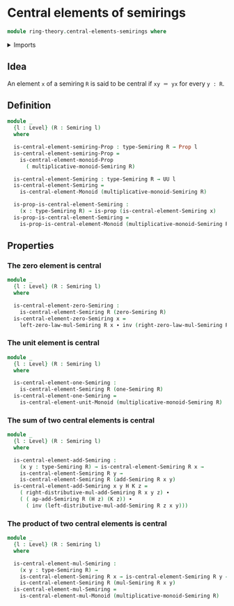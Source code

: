 # Central elements of semirings

```agda
module ring-theory.central-elements-semirings where
```

<details><summary>Imports</summary>

```agda
open import foundation.identity-types
open import foundation.propositions
open import foundation.universe-levels

open import group-theory.central-elements-monoids

open import ring-theory.semirings
```

</details>

## Idea

An element `x` of a semiring `R` is said to be central if `xy ＝ yx` for every
`y : R`.

## Definition

```agda
module _
  {l : Level} (R : Semiring l)
  where

  is-central-element-semiring-Prop : type-Semiring R → Prop l
  is-central-element-semiring-Prop =
    is-central-element-monoid-Prop
      ( multiplicative-monoid-Semiring R)

  is-central-element-Semiring : type-Semiring R → UU l
  is-central-element-Semiring =
    is-central-element-Monoid (multiplicative-monoid-Semiring R)

  is-prop-is-central-element-Semiring :
    (x : type-Semiring R) → is-prop (is-central-element-Semiring x)
  is-prop-is-central-element-Semiring =
    is-prop-is-central-element-Monoid (multiplicative-monoid-Semiring R)
```

## Properties

### The zero element is central

```agda
module _
  {l : Level} (R : Semiring l)
  where

  is-central-element-zero-Semiring :
    is-central-element-Semiring R (zero-Semiring R)
  is-central-element-zero-Semiring x =
    left-zero-law-mul-Semiring R x ∙ inv (right-zero-law-mul-Semiring R x)
```

### The unit element is central

```agda
module _
  {l : Level} (R : Semiring l)
  where

  is-central-element-one-Semiring :
    is-central-element-Semiring R (one-Semiring R)
  is-central-element-one-Semiring =
    is-central-element-unit-Monoid (multiplicative-monoid-Semiring R)
```

### The sum of two central elements is central

```agda
module _
  {l : Level} (R : Semiring l)
  where

  is-central-element-add-Semiring :
    (x y : type-Semiring R) → is-central-element-Semiring R x →
    is-central-element-Semiring R y →
    is-central-element-Semiring R (add-Semiring R x y)
  is-central-element-add-Semiring x y H K z =
    ( right-distributive-mul-add-Semiring R x y z) ∙
    ( ( ap-add-Semiring R (H z) (K z)) ∙
      ( inv (left-distributive-mul-add-Semiring R z x y)))
```

### The product of two central elements is central

```agda
module _
  {l : Level} (R : Semiring l)
  where

  is-central-element-mul-Semiring :
    (x y : type-Semiring R) →
    is-central-element-Semiring R x → is-central-element-Semiring R y →
    is-central-element-Semiring R (mul-Semiring R x y)
  is-central-element-mul-Semiring =
    is-central-element-mul-Monoid (multiplicative-monoid-Semiring R)
```
